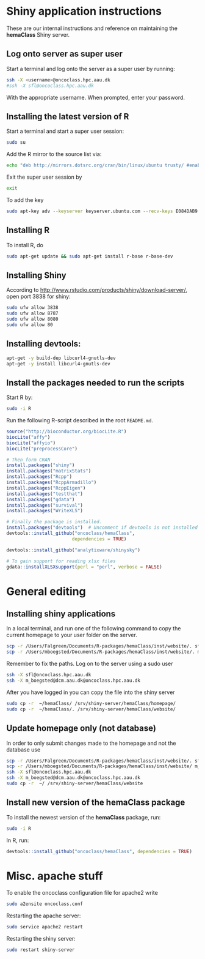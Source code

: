 # Shiny application instructions
These are our internal instructions and reference on maintaining the **hemaClass** Shiny server.

## Log onto server as super user
Start a terminal and log onto the server as a super user by running:
```sh
ssh -X <username>@oncoclass.hpc.aau.dk
#ssh -X sfl@oncoclass.hpc.aau.dk
```
With the appropriate username.
When prompted, enter your password.

## Installing the latest version of R
Start a terminal and start a super user session:
```sh
sudo su 
```

Add the R mirror to the source list via:
```sh
echo "deb http://mirrors.dotsrc.org/cran/bin/linux/ubuntu trusty/ #enabled-manually" >> /etc/apt/sources.list
```
Exit the super user session by
```sh
exit
```
To add the key
```sh
sudo apt-key adv --keyserver keyserver.ubuntu.com --recv-keys E084DAB9
```


## Installing R
To install R, do
```sh
sudo apt-get update && sudo apt-get install r-base r-base-dev
```
## Installing Shiny 
According to http://www.rstudio.com/products/shiny/download-server/,
open port 3838 for shiny:
```sh
sudo ufw allow 3838
sudo ufw allow 8787
sudo ufw allow 8080
sudo ufw allow 80
```

## Installing devtools:
```sh
apt-get -y build-dep libcurl4-gnutls-dev
apt-get -y install libcurl4-gnutls-dev
```

## Install the packages needed to run the scripts
Start R by:
```sh
sudo -i R
```
Run the following R-script described in the root `README.md`.
```R
source("http://bioconductor.org/biocLite.R")
biocLite("affy")
biocLite("affyio")
biocLite("preprocessCore")

# Then form CRAN
install.packages("shiny")
install.packages("matrixStats")
install.packages("Rcpp")
install.packages("RcppArmadillo")
install.packages("RcppEigen")
install.packages("testthat")
install.packages("gdata")
install.packages("survival")
install.packages("WriteXLS")

# Finally the package is installed.
install.packages("devtools")  # Uncomment if devtools is not installed
devtools::install_github("oncoclass/hemaClass", 
                        dependencies = TRUE)

devtools::install_github("analytixware/shinysky")

# To gain support for reading xlsx files
gdata::installXLSXsupport(perl = "perl", verbose = FALSE)
```


# General editing

## Installing shiny applications

In a local terminal, and run one of the following command to copy the current homepage to your user folder on the server.
```sh
scp -r /Users/Falgreen/Documents/R-packages/hemaClass/inst/website/. sfl@oncoclass.hpc.aau.dk:~/hemaClass/
scp -r /Users/mboegsted/Documents/R-packages/hemaClass/inst/website/. m_boegsted@dcm.aau.dk@oncoclass.hpc.aau.dk:~/hemaClass/
```
Remember to fix the paths.
Log on to the server using a sudo user
```sh
ssh -X sfl@oncoclass.hpc.aau.dk
ssh -X m_boegsted@dcm.aau.dk@oncoclass.hpc.aau.dk
```
After you have logged in you can copy the file into the shiny server
```sh
sudo cp -r  ~/hemaClass/ /srv/shiny-server/hemaClass/homepage/
sudo cp -r  ~/hemaClass/. /srv/shiny-server/hemaClass/website/
```

## Update homepage only (not database)
In order to only submit changes made to the homepage and not the database use
```sh
scp -r /Users/Falgreen/Documents/R-packages/hemaClass/inst/website/. sfl@oncoclass.hpc.aau.dk:~/
scp -r /Users/mboegsted/Documents/R-packages/hemaClass/inst/website/ m_boegsted@dcm.aau.dk@oncoclass.hpc.aau.dk:~/
ssh -X sfl@oncoclass.hpc.aau.dk
ssh -X m_boegsted@dcm.aau.dk@oncoclass.hpc.aau.dk
sudo cp -r  ~/ /srv/shiny-server/hemaClass/website
```

## Install new version of the **hemaClass** package
To install the newest version of the **hemaClass** package, run:
```sh
sudo -i R
```
In R, run:
```R
devtools::install_github("oncoclass/hemaClass", dependencies = TRUE)
```

# Misc. apache stuff
To enable the oncoclass configuration file for apache2 write
```sh
sudo a2ensite oncoclass.conf
```
Restarting the apache server:
```sh
sudo service apache2 restart
```
Restarting the shiny server:
```sh
sudo restart shiny-server
```
